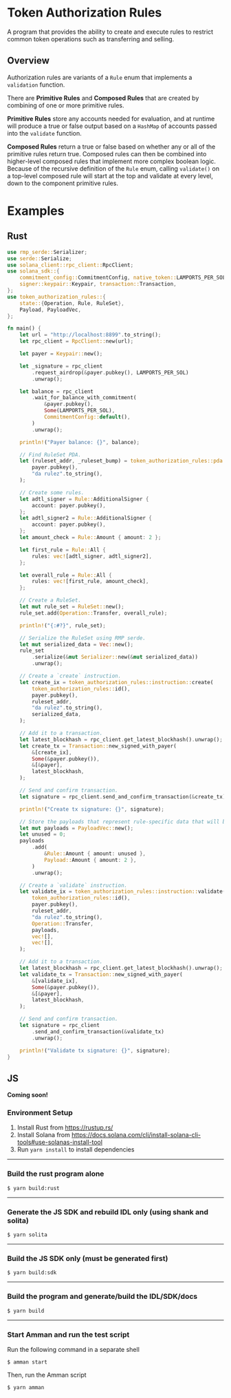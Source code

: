 # Token Authorization Rules
A program that provides the ability to create and execute rules to restrict common token operations such as transferring and selling.

## Overview
Authorization rules are variants of a `Rule` enum that implements a `validation` function.

There are **Primitive Rules** and **Composed Rules** that are created by combining of one or more primitive rules.

**Primitive Rules** store any accounts needed for evaluation, and at runtime will produce a true or false output based on a `HashMap` of accounts passed into the `validate` function.

**Composed Rules** return a true or false based on whether any or all of the primitive rules return true.  Composed rules can then be combined into higher-level composed rules that implement more complex boolean logic.  Because of the recursive definition of the `Rule` enum, calling `validate()` on a top-level composed rule will start at the top and validate at every level, down to the component primitive rules.

# Examples
## Rust
```rust
use rmp_serde::Serializer;
use serde::Serialize;
use solana_client::rpc_client::RpcClient;
use solana_sdk::{
    commitment_config::CommitmentConfig, native_token::LAMPORTS_PER_SOL, signature::Signer,
    signer::keypair::Keypair, transaction::Transaction,
};
use token_authorization_rules::{
    state::{Operation, Rule, RuleSet},
    Payload, PayloadVec,
};

fn main() {
    let url = "http://localhost:8899".to_string();
    let rpc_client = RpcClient::new(url);

    let payer = Keypair::new();

    let _signature = rpc_client
        .request_airdrop(&payer.pubkey(), LAMPORTS_PER_SOL)
        .unwrap();

    let balance = rpc_client
        .wait_for_balance_with_commitment(
            &payer.pubkey(),
            Some(LAMPORTS_PER_SOL),
            CommitmentConfig::default(),
        )
        .unwrap();

    println!("Payer balance: {}", balance);

    // Find RuleSet PDA.
    let (ruleset_addr, _ruleset_bump) = token_authorization_rules::pda::find_ruleset_address(
        payer.pubkey(),
        "da rulez".to_string(),
    );

    // Create some rules.
    let adtl_signer = Rule::AdditionalSigner {
        account: payer.pubkey(),
    };
    let adtl_signer2 = Rule::AdditionalSigner {
        account: payer.pubkey(),
    };
    let amount_check = Rule::Amount { amount: 2 };

    let first_rule = Rule::All {
        rules: vec![adtl_signer, adtl_signer2],
    };

    let overall_rule = Rule::All {
        rules: vec![first_rule, amount_check],
    };

    // Create a RuleSet.
    let mut rule_set = RuleSet::new();
    rule_set.add(Operation::Transfer, overall_rule);

    println!("{:#?}", rule_set);

    // Serialize the RuleSet using RMP serde.
    let mut serialized_data = Vec::new();
    rule_set
        .serialize(&mut Serializer::new(&mut serialized_data))
        .unwrap();

    // Create a `create` instruction.
    let create_ix = token_authorization_rules::instruction::create(
        token_authorization_rules::id(),
        payer.pubkey(),
        ruleset_addr,
        "da rulez".to_string(),
        serialized_data,
    );

    // Add it to a transaction.
    let latest_blockhash = rpc_client.get_latest_blockhash().unwrap();
    let create_tx = Transaction::new_signed_with_payer(
        &[create_ix],
        Some(&payer.pubkey()),
        &[&payer],
        latest_blockhash,
    );

    // Send and confirm transaction.
    let signature = rpc_client.send_and_confirm_transaction(&create_tx).unwrap();

    println!("Create tx signature: {}", signature);

    // Store the payloads that represent rule-specific data that will be used for validation.
    let mut payloads = PayloadVec::new();
    let unused = 0;
    payloads
        .add(
            &Rule::Amount { amount: unused },
            Payload::Amount { amount: 2 },
        )
        .unwrap();

    // Create a `validate` instruction.
    let validate_ix = token_authorization_rules::instruction::validate(
        token_authorization_rules::id(),
        payer.pubkey(),
        ruleset_addr,
        "da rulez".to_string(),
        Operation::Transfer,
        payloads,
        vec![],
        vec![],
    );

    // Add it to a transaction.
    let latest_blockhash = rpc_client.get_latest_blockhash().unwrap();
    let validate_tx = Transaction::new_signed_with_payer(
        &[validate_ix],
        Some(&payer.pubkey()),
        &[&payer],
        latest_blockhash,
    );

    // Send and confirm transaction.
    let signature = rpc_client
        .send_and_confirm_transaction(&validate_tx)
        .unwrap();

    println!("Validate tx signature: {}", signature);
}
```

## JS
**Coming soon!**

### Environment Setup
1. Install Rust from https://rustup.rs/
2. Install Solana from https://docs.solana.com/cli/install-solana-cli-tools#use-solanas-install-tool
3. Run `yarn install` to install dependencies

---

### Build the rust program alone
```
$ yarn build:rust
```

---

### Generate the JS SDK and rebuild IDL only (using shank and solita)
```
$ yarn solita
```

---

### Build the JS SDK only (must be generated first)
```
$ yarn build:sdk
```

---

### Build the program and generate/build the IDL/SDK/docs
```
$ yarn build
```

---

### Start Amman and run the test script
Run the following command in a separate shell
```
$ amman start
```

Then, run the Amman script
```
$ yarn amman
```
